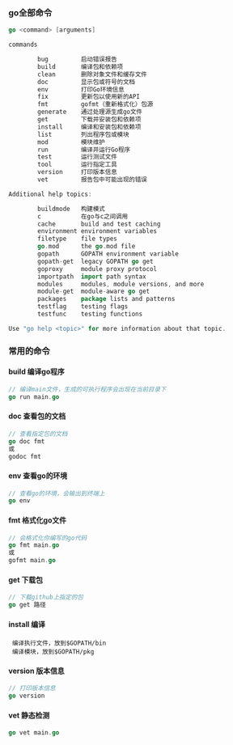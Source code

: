 ### go全部命令

```go
go <command> [arguments]

commands

        bug         启动错误报告
        build       编译包和依赖项
        clean       删除对象文件和缓存文件
        doc         显示包或符号的文档
        env         打印Go环境信息
        fix         更新包以使用新的API
        fmt         gofmt（重新格式化）包源
        generate    通过处理源生成go文件
        get         下载并安装包和依赖项
        install     编译和安装包和依赖项
        list        列出程序包或模块
        mod         模块维护
        run         编译并运行Go程序
        test        运行测试文件
        tool        运行指定工具
        version     打印版本信息
        vet         报告包中可能出现的错误

Additional help topics:

        buildmode   构建模式
        c           在go与c之间调用
        cache       build and test caching
        environment environment variables
        filetype    file types
        go.mod      the go.mod file
        gopath      GOPATH environment variable
        gopath-get  legacy GOPATH go get
        goproxy     module proxy protocol
        importpath  import path syntax
        modules     modules, module versions, and more
        module-get  module-aware go get
        packages    package lists and patterns
        testflag    testing flags
        testfunc    testing functions

Use "go help <topic>" for more information about that topic.

```

### 常用的命令

#### **build** 编译go程序

```go
// 编译main文件，生成的可执行程序会出现在当前目录下
go run main.go
```

#### doc 查看包的文档

```go
// 查看指定包的文档
go doc fmt
或
godoc fmt 
```

#### env 查看go的环境

```go
// 查看go的环境，会输出到终端上
go env 
```

#### fmt 格式化go文件

```go
// 会格式化你编写的go代码
go fmt main.go
或
gofmt main.go
```

#### get 下载包

```go
// 下载github上指定的包
go get 路径
```

#### install 编译

```
 编译执行文件，放到$GOPATH/bin
 编译模块，放到$GOPATH/pkg
```

#### version 版本信息

```go
// 打印版本信息
go version 
```

#### vet 静态检测

```go
go vet main.go
```









































